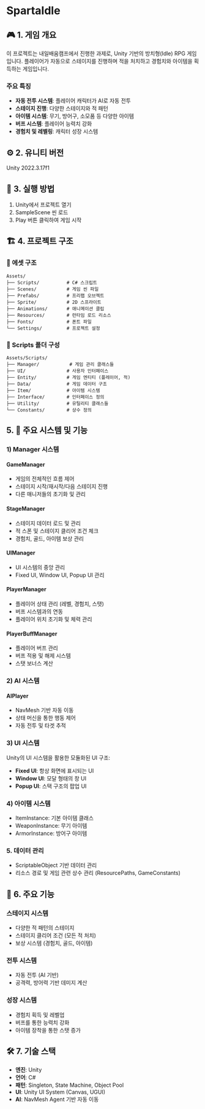 # SpartaIdle

## 🎮 1. 게임 개요
이 프로젝트는 내일배움캠프에서 진행한 과제로, Unity 기반의 방치형(Idle) RPG 게임입니다. 플레이어가 자동으로 스테이지를 진행하며 적을 처치하고 경험치와 아이템을 획득하는 게임입니다.

### 주요 특징
- **자동 전투 시스템**: 플레이어 캐릭터가 AI로 자동 전투
- **스테이지 진행**: 다양한 스테이지와 적 패턴
- **아이템 시스템**: 무기, 방어구, 소모품 등 다양한 아이템
- **버프 시스템**: 플레이어 능력치 강화
- **경험치 및 레벨링**: 캐릭터 성장 시스템

## ⚙ 2. 유니티 버전
Unity 2022.3.17f1

## 🚀 3. 실행 방법

1. Unity에서 프로젝트 열기
2. SampleScene 씬 로드
3. Play 버튼 클릭하여 게임 시작

## 🏗️ 4. 프로젝트 구조

### 📁 에셋 구조

```
Assets/
├── Scripts/          # C# 스크립트
├── Scenes/           # 게임 씬 파일
├── Prefabs/          # 프리팹 오브젝트
├── Sprite/           # 2D 스프라이트
├── Animations/       # 애니메이션 클립
├── Resources/        # 런타임 로드 리소스
├── Fonts/            # 폰트 파일
└── Settings/         # 프로젝트 설정
```

### 📁 Scripts 폴더 구성

```
Assets/Scripts/
├── Manager/           # 게임 관리 클래스들
├── UI/               # 사용자 인터페이스
├── Entity/           # 게임 엔티티 (플레이어, 적)
├── Data/             # 게임 데이터 구조
├── Item/             # 아이템 시스템
├── Interface/        # 인터페이스 정의
├── Utility/          # 유틸리티 클래스들
└── Constants/        # 상수 정의
```



## 5. 🔧 주요 시스템 및 기능

### 1) Manager 시스템

#### GameManager
- 게임의 전체적인 흐름 제어
- 스테이지 시작/재시작/다음 스테이지 진행
- 다른 매니저들의 초기화 및 관리

#### StageManager
- 스테이지 데이터 로드 및 관리
- 적 스폰 및 스테이지 클리어 조건 체크
- 경험치, 골드, 아이템 보상 관리

#### UIManager
- UI 시스템의 중앙 관리
- Fixed UI, Window UI, Popup UI 관리

#### PlayerManager
- 플레이어 상태 관리 (레벨, 경험치, 스탯)
- 버프 시스템과의 연동
- 플레이어 위치 초기화 및 체력 관리

#### PlayerBuffManager
- 플레이어 버프 관리
- 버프 적용 및 해제 시스템
- 스탯 보너스 계산

### 2) AI 시스템

#### AIPlayer
- NavMesh 기반 자동 이동
- 상태 머신을 통한 행동 제어
- 자동 전투 및 타겟 추적

### 3) UI 시스템

Unity의 UI 시스템을 활용한 모듈화된 UI 구조:
- **Fixed UI**: 항상 화면에 표시되는 UI
- **Window UI**: 모달 형태의 창 UI
- **Popup UI**: 스택 구조의 팝업 UI

### 4) 아이템 시스템

- ItemInstance: 기본 아이템 클래스
- WeaponInstance: 무기 아이템
- ArmorInstance: 방어구 아이템

### 5. 데이터 관리

- ScriptableObject 기반 데이터 관리
- 리소스 경로 및 게임 관련 상수 관리 (ResourcePaths, GameConstants)

## 🎯 6. 주요 기능

### 스테이지 시스템
- 다양한 적 패턴의 스테이지
- 스테이지 클리어 조건 (모든 적 처치)
- 보상 시스템 (경험치, 골드, 아이템)

### 전투 시스템
- 자동 전투 (AI 기반)
- 공격력, 방어력 기반 데미지 계산

### 성장 시스템
- 경험치 획득 및 레벨업
- 버프를 통한 능력치 강화
- 아이템 장착을 통한 스탯 증가

## 🛠️ 7. 기술 스택
- **엔진**: Unity
- **언어**: C#
- **패턴**: Singleton, State Machine, Object Pool
- **UI**: Unity UI System (Canvas, UGUI)
- **AI**: NavMesh Agent 기반 자동 이동



 